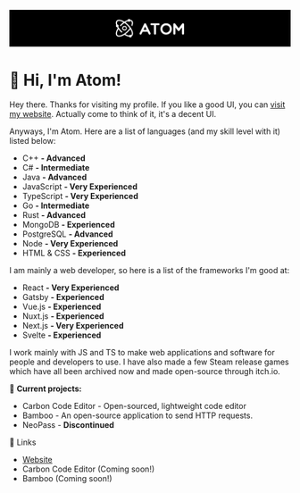 ![Atom](./image_2022-02-21_192705.png)

# :wave: Hi, I'm Atom!

Hey there. Thanks for visiting my profile. If you like a good UI, you can [visit my website](https://atomdev.cf). Actually come to think of it, it's a decent UI.

Anyways, I'm Atom. Here are a list of languages (and my skill level with it) listed below:
- C++ **- Advanced**
- C# **- Intermediate**
- Java **- Advanced**
- JavaScript **- Very Experienced**
- TypeScript **- Very Experienced**
- Go **- Intermediate**
- Rust **- Advanced**
- MongoDB **- Experienced**
- PostgreSQL **- Advanced**
- Node **- Very Experienced**
- HTML & CSS **- Experienced**

I am mainly a web developer, so here is a list of the frameworks I'm good at:
- React **- Very Experienced**
- Gatsby **- Experienced**
- Vue.js **- Experienced**
- Nuxt.js **- Experienced**
- Next.js **- Very Experienced**
- Svelte **- Experienced**

I work mainly with JS and TS to make web applications and software for people and developers to use. I have also made a few Steam release games which have all been archived now and made open-source through itch.io. 

🎨 **Current projects:**
- Carbon Code Editor - Open-sourced, lightweight code editor
- Bamboo - An open-source application to send HTTP requests.
- NeoPass - **Discontinued**

🔗 Links
- [Website](https://atomdev.cf/)
- Carbon Code Editor (Coming soon!)
- Bamboo (Coming soon!)
